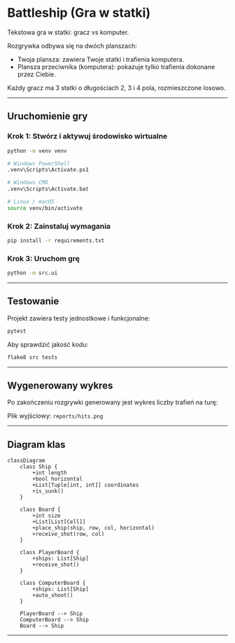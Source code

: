 # Battleship (Gra w statki)

Tekstowa gra w statki: gracz vs komputer.

Rozgrywka odbywa się na dwóch planszach:
- Twoja plansza: zawiera Twoje statki i trafienia komputera.
- Plansza przeciwnika (komputera): pokazuje tylko trafienia dokonane przez Ciebie.

Każdy gracz ma 3 statki o długościach 2, 3 i 4 pola, rozmieszczone losowo.

---

## Uruchomienie gry

### Krok 1: Stwórz i aktywuj środowisko wirtualne

```bash
python -m venv venv

# Windows PowerShell
.venv\Scripts\Activate.ps1

# Windows CMD
.venv\Scripts\Activate.bat

# Linux / macOS
source venv/bin/activate
```

### Krok 2: Zainstaluj wymagania

```bash
pip install -r requirements.txt
```

### Krok 3: Uruchom grę

```bash
python -m src.ui
```

---

## Testowanie

Projekt zawiera testy jednostkowe i funkcjonalne:

```bash
pytest
```

Aby sprawdzić jakość kodu:

```bash
flake8 src tests
```

---


## Wygenerowany wykres

Po zakończeniu rozgrywki generowany jest wykres liczby trafień na turę:

Plik wyjściowy: `reports/hits.png`

---

## Diagram klas

```mermaid
classDiagram
    class Ship {
        +int length
        +bool horizontal
        +List[Tuple[int, int]] coordinates
        +is_sunk()
    }

    class Board {
        +int size
        +List[List[Cell]]
        +place_ship(ship, row, col, horizontal)
        +receive_shot(row, col)
    }

    class PlayerBoard {
        +ships: List[Ship]
        +receive_shot()
    }

    class ComputerBoard {
        +ships: List[Ship]
        +auto_shoot()
    }

    PlayerBoard --> Ship
    ComputerBoard --> Ship
    Board --> Ship
```

---

